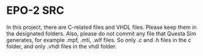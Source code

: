 # EPO-2 SRC

In this project, there are C-related files and VHDL files.
Please keep them in the designated folders.
Also, please do not commit any file that Questa Sim generates, for example .mpf, .mti, .wlf files.
So only .c and .h files in the c folder,
and only .vhdl files in the vhdl folder.
